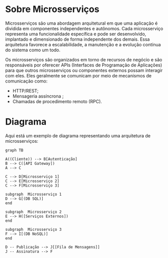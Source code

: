 # Sobre Microsserviços

Microsserviços são uma abordagem arquitetural em que uma aplicação é dividida em componentes independentes e autônomos. Cada microsserviço representa uma funcionalidade específica e pode ser desenvolvido, implantado e dimensionado de forma independente dos demais. Essa arquitetura favorece a escalabilidade, a manutenção e a evolução contínua do sistema como um todo.

Os microsserviços são organizados em torno de recursos de negócio e são responsáveis por oferecer APIs (Interfaces de Programação de Aplicações) para que outros microsserviços ou componentes externos possam interagir com eles. Eles geralmente se comunicam por meio de mecanismos de comunicação como:

 - HTTP/REST;
 - Mensageria assíncrona ;
 - Chamadas de procedimento remoto (RPC).

# Diagrama

Aqui está um exemplo de diagrama representando uma arquitetura de microsserviços:

```mermaid
graph TB

A((Cliente)) --> B[Autenticação]
B --> C([API Gateway])
A --> C

C --> D[Microsserviço 1]
C --> E[Microsserviço 2]
C --> F[Microsserviço 3]

subgraph  Microsserviço 1
D --> G[(DB SQL)]
end

subgraph  Microsserviço 2
E --> H([Serviços Externos])
end

subgraph  Microsserviço 3
F --> I[(DB NoSQL)]
end

D -- Publicação --> J[[Fila de Mensagens]]
J -- Assinatura --> F

```
